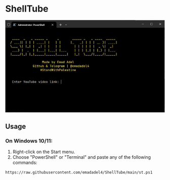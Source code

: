 # ShellTube

 <p>
  <p align="center">
    <img src="https://raw.githubusercontent.com/emadadel4/ShellTube/main/demo.jpg" alt="ShellTube" style="max-width: 100%;">
</p>

## Usage

<h3>On Windows 10/11:</h3>
<ol>
<li>Right-click on the Start menu.</li>
<li>Choose "PowerShell" or "Terminal" and paste any of the following commands:</li>
</ol>

 <pre><code>https://raw.githubusercontent.com/emadadel4/ShellTube/main/st.ps1</code></pre>

